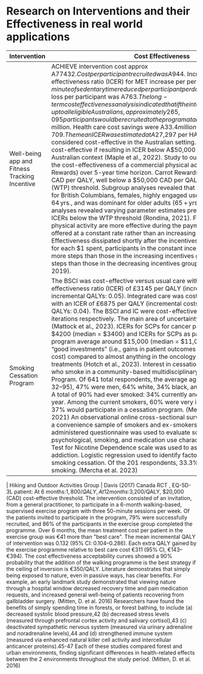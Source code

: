 # Research on Interventions and their Effectiveness in real world applications

| Intervention                                                   | Cost Effectiveness  |
|--------------------------------------------------------|----------------------------------------------------------------------------------------------------|
| Well-being app and Fitness Tracking Incentive 	| ACHIEVE intervention cost approx A$77432. Cost per participant recruited was A$944. Incremental Cost-effectiveness ratio (ICER) for MET increase per person per week was $0.61; minute of sedentary time reduced per participant per day was A$5.15 and BMI unit loss per participant was A$763. The long-term cost effectiveness analysis indicated that if the intervention was scaled-up to all eligible Australians, approximately 265,095 participants would be recruited to the program at an intervention cost of A$107.4 million. Health care cost savings were A$33.4 million. Total HALYs gained were 2,709. The mean ICER was estimated at A$27,297 per HALY gained which is considered cost-effective in the Australian setting. Intervention considered cost-effective if resulting in ICER below A$50,000 per HALY gained in Australian context (Maple et al., 2022). Study to our knowledge to examine the cost-effectiveness of a commercial physical activity app (Carrot Rewards) over 5-year time horizon. Carrot Rewards had an ICER of $11,113 CAD per QALY, well below a $50,000 CAD per QALY willingness-to-pay (WTP) threshold. Subgroup analyses revealed that the app had lower ICERs for British Columbians, females, highly engaged users, and adults aged 35-64 yrs., and was dominant for older adults (65 + yrs). Probabilistic sensitivity analyses revealed varying parameter estimates predominantly resulted in ICERs below the WTP threshold (Rondina, 2021). Financial incentives for physical activity are more effective during the payment period when they are offered at a constant rate rather than an increasing or decreasing rate. Effectiveness dissipated shortly after the incentives were removed. Overall, for each $1 spent, participants in the constant incentives group logged 475.4 more steps than those in the increasing incentives group and 429.3 more steps than those in the decreasing incentives group (Chethan Bachireddy, 2019).
| Smoking Cessation Program 	| The BSCI was cost-effective versus usual care with an incremental cost-effectiveness ratio (ICER) of £3145 per QALY (incremental costs: £165; incremental QALYs: 0.05). Integrated care was cost-effective versus SCC with an ICER of £6875 per QALY (incremental costs: £292; incremental QALYs: 0.04). The BSCI and IC were cost-effective in 89% and 83% of PSA iterations respectively. The main area of uncertainty related to relapse rates (Mattock et al., 2023). ICERs for SCPs for cancer patients average around $4200 (median = $3400) and ICERs for SCPs as part of a cancer screening program average around $15,000 (median = $11,000). These are incredibly “good investments” (i.e., gains in patient outcomes for relatively low extra cost) compared to almost anything in the oncology portfolio, especially new treatments (Hotch et al., 2023). Interest in cessation treatment among people who smoke in a community-based multidisciplinary Thoracic Oncology Program. Of 641 total respondents, the average age was 69 years (range: 32–95), 47% were men, 64% white, 34% black, and 17% college graduates. A total of 90% had ever smoked: 34% currently and 25% quit within the past year. Among the current smokers, 60% were very interested in quitting and 37% would participate in a cessation program. (Meadows Taylor, M. et al. 2021) An observational online cross-sectional survey was conducted using a convenience sample of smokers and ex-smokers in Australia. A self-administered questionnaire was used to evaluate socio-demographic, psychological, smoking, and medication use characteristics. The Fagerstrom Test for Nicotine Dependence scale was used to assess the level of nicotine addiction. Logistic regression used to identify factors associated with smoking cessation. Of the 201 respondents, 33.3% had successfully quit smoking. (Mercha et al. 2023)

| Hiking and Outdoor Activities Group 	| Davis (2017) Canada RCT , EQ-5D-3L patient: At 6 months:$1,800/QALY, At 12 months:$3,200/QALY, $20,000 (CAD) cost-effective threshold. The intervention consisted of an invitation, from a general practitioner, to participate in a 6-month walking-based, supervised exercise program with three 50-minute sessions per week. Of the patients invited to participate in the program, 79% were successfully recruited, and 86% of the participants in the exercise group completed the programme. Over 6 months, the mean treatment cost per patient in the exercise group was €41 more than "best care". The mean incremental QALY of intervention was 0.132 (95% CI: 0.104–0.286). Each extra QALY gained by the exercise programme relative to best care cost €311 (95% CI, €143–€394). The cost effectiveness acceptability curves showed a 90% probability that the addition of the walking programme is the best strategy if the ceiling of inversion is €350/QALY. Literature demonstrates that simply being exposed to nature, even in passive ways, has clear benefits. For example, an early landmark study demonstrated that viewing nature through a hospital window decreased recovery time and pain medication requests, and increased general well-being of patients recovering from gallbladder surgery. (Mitten, D. et al. 2016) Researchers have found the benefits of simply spending time in forests, or forest bathing, to include (a) decreased systolic blood pressure,42 (b) decreased stress levels (measured through prefrontal cortex activity and salivary cortisol),43 (c) deactivated sympathetic nervous system (measured via urinary adrenaline and noradrenaline levels),44 and (d) strengthened immune system (measured via enhanced natural killer cell activity and intercellular anticancer proteins).45-47 Each of these studies compared forest and urban environments, finding significant differences in health-related effects between the 2 environments throughout the study period. (Mitten, D. et al. 2016)



